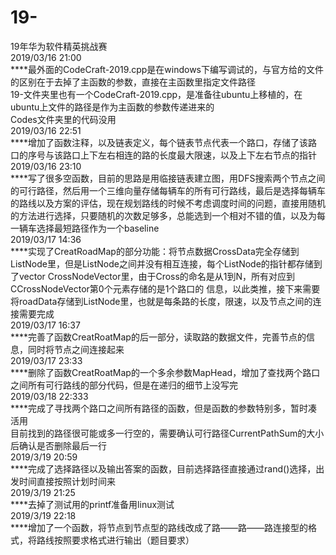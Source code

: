 # 19-
19年华为软件精英挑战赛<br>
2019/03/16  21:00<br>
****最外面的CodeCraft-2019.cpp是在windows下编写调试的，与官方给的文件的区别在于去掉了主函数的参数，直接在主函数里指定文件路径<br>
19-文件夹里也有一个CodeCraft-2019.cpp，是准备往ubuntu上移植的，在ubuntu上文件的路径是作为主函数的参数传递进来的<br>
Codes文件夹里的代码没用<br>
2019/03/16  22:51<br>
****增加了函数注释，以及链表定义，每个链表节点代表一个路口，存储了该路口的序号与该路口上下左右相连的路的长度最大限速，以及上下左右节点的指针<br>
2019/03/16 23:10<br>
****写了很多空函数，目前的思路是用临接链表建立图，用DFS搜索两个节点之间的可行路径，然后用一个三维向量存储每辆车的所有可行路线，最后是选择每辆车的路线以及方案的评估，现在规划路线的时候不考虑调度时间的问题，直接用随机的方法进行选择，只要随机的次数足够多，总能选到一个相对不错的值，以及为每一辆车选择最短路径作为一个baseline<br>
2019/03/17 14:36<br>
****实现了CreatRoadMap的部分功能：将节点数据CrossData完全存储到ListNode里，但是ListNode之间并没有相互连接，每个ListNode的指针都存储到了vector CrossNodeVector里，由于Cross的命名是从1到N，所有对应到CCrossNodeVector第0个元素存储的是1个路口的 信息，以此类推，接下来需要将roadData存储到ListNode里，也就是每条路的长度，限速，以及节点之间的连接需要完成<br>
2019/03/17 16:37<br>
****完善了函数CreatRoatMap的后一部分，读取路的数据文件，完善节点的信息，同时将节点之间连接起来<br>
2019/03/17 23:33<br>
****删除了函数CreatRoatMap的一个多余参数MapHead，增加了查找两个路口之间所有可行路线的部分代码，但是在递归的细节上没写完<br>
2019/03/18 22:333<br>
****完成了寻找两个路口之间所有路径的函数，但是函数的参数特别多，暂时凑活用<br>目前找到的路径很可能或多一行空的，需要确认可行路径CurrentPathSum的大小后确认是否删除最后一行<br>
2019/3/19 20:59<br>
****完成了选择路径以及输出答案的函数，目前选择路径直接通过rand()选择，出发时间直接按照计划时间来<br>
2019/3/19 21:25<br>
****去掉了测试用的printf准备用linux测试<br>
2019/3/19  22:18<br>
****增加了一个函数，将节点到节点型的路线改成了路——路——路连接型的格式，将路线按照要求格式进行输出（题目要求）<br>

